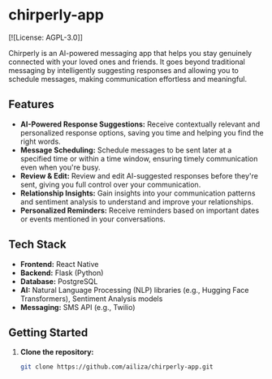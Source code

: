 # chirperly-app

[![License: AGPL-3.0]]

Chirperly is an AI-powered messaging app that helps you stay genuinely connected with your loved ones and friends. It goes beyond traditional messaging by intelligently suggesting responses and allowing you to schedule messages, making communication effortless and meaningful.

## Features

* **AI-Powered Response Suggestions:** Receive contextually relevant and personalized response options, saving you time and helping you find the right words.
* **Message Scheduling:** Schedule messages to be sent later at a specified time or within a time window, ensuring timely communication even when you're busy.
* **Review & Edit:** Review and edit AI-suggested responses before they're sent, giving you full control over your communication.
* **Relationship Insights:** Gain insights into your communication patterns and sentiment analysis to understand and improve your relationships.
* **Personalized Reminders:** Receive reminders based on important dates or events mentioned in your conversations.

## Tech Stack

* **Frontend:** React Native
* **Backend:** Flask (Python)
* **Database:** PostgreSQL
* **AI:** Natural Language Processing (NLP) libraries (e.g., Hugging Face Transformers), Sentiment Analysis models
* **Messaging:** SMS API (e.g., Twilio)

## Getting Started

1. **Clone the repository:** 
   ```bash
   git clone https://github.com/ailiza/chirperly-app.git